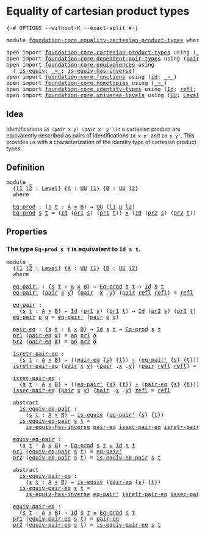# Equality of cartesian product types

<pre class="Agda"><a id="48" class="Symbol">{-#</a> <a id="52" class="Keyword">OPTIONS</a> <a id="60" class="Pragma">--without-K</a> <a id="72" class="Pragma">--exact-split</a> <a id="86" class="Symbol">#-}</a>

<a id="91" class="Keyword">module</a> <a id="98" href="foundation-core.equality-cartesian-product-types.html" class="Module">foundation-core.equality-cartesian-product-types</a> <a id="147" class="Keyword">where</a>

<a id="154" class="Keyword">open</a> <a id="159" class="Keyword">import</a> <a id="166" href="foundation-core.cartesian-product-types.html" class="Module">foundation-core.cartesian-product-types</a> <a id="206" class="Keyword">using</a> <a id="212" class="Symbol">(</a><a id="213" href="foundation-core.cartesian-product-types.html#577" class="Function Operator">_×_</a><a id="216" class="Symbol">)</a>
<a id="218" class="Keyword">open</a> <a id="223" class="Keyword">import</a> <a id="230" href="foundation-core.dependent-pair-types.html" class="Module">foundation-core.dependent-pair-types</a> <a id="267" class="Keyword">using</a> <a id="273" class="Symbol">(</a><a id="274" href="foundation-core.dependent-pair-types.html#575" class="InductiveConstructor">pair</a><a id="278" class="Symbol">;</a> <a id="280" href="foundation-core.dependent-pair-types.html#592" class="Field">pr1</a><a id="283" class="Symbol">;</a> <a id="285" href="foundation-core.dependent-pair-types.html#604" class="Field">pr2</a><a id="288" class="Symbol">)</a>
<a id="290" class="Keyword">open</a> <a id="295" class="Keyword">import</a> <a id="302" href="foundation-core.equivalences.html" class="Module">foundation-core.equivalences</a> <a id="331" class="Keyword">using</a>
  <a id="339" class="Symbol">(</a> <a id="341" href="foundation-core.equivalences.html#1542" class="Function">is-equiv</a><a id="349" class="Symbol">;</a> <a id="351" href="foundation-core.equivalences.html#1607" class="Function Operator">_≃_</a><a id="354" class="Symbol">;</a> <a id="356" href="foundation-core.equivalences.html#2999" class="Function">is-equiv-has-inverse</a><a id="376" class="Symbol">)</a>
<a id="378" class="Keyword">open</a> <a id="383" class="Keyword">import</a> <a id="390" href="foundation-core.functions.html" class="Module">foundation-core.functions</a> <a id="416" class="Keyword">using</a> <a id="422" class="Symbol">(</a><a id="423" href="foundation-core.functions.html#309" class="Function">id</a><a id="425" class="Symbol">;</a> <a id="427" href="foundation-core.functions.html#407" class="Function Operator">_∘_</a><a id="430" class="Symbol">)</a>
<a id="432" class="Keyword">open</a> <a id="437" class="Keyword">import</a> <a id="444" href="foundation-core.homotopies.html" class="Module">foundation-core.homotopies</a> <a id="471" class="Keyword">using</a> <a id="477" class="Symbol">(</a><a id="478" href="foundation-core.homotopies.html#545" class="Function Operator">_~_</a><a id="481" class="Symbol">)</a>
<a id="483" class="Keyword">open</a> <a id="488" class="Keyword">import</a> <a id="495" href="foundation-core.identity-types.html" class="Module">foundation-core.identity-types</a> <a id="526" class="Keyword">using</a> <a id="532" class="Symbol">(</a><a id="533" href="foundation-core.identity-types.html#1754" class="Datatype">Id</a><a id="535" class="Symbol">;</a> <a id="537" href="foundation-core.identity-types.html#1807" class="InductiveConstructor">refl</a><a id="541" class="Symbol">;</a> <a id="543" href="foundation-core.identity-types.html#4017" class="Function">ap</a><a id="545" class="Symbol">)</a>
<a id="547" class="Keyword">open</a> <a id="552" class="Keyword">import</a> <a id="559" href="foundation-core.universe-levels.html" class="Module">foundation-core.universe-levels</a> <a id="591" class="Keyword">using</a> <a id="597" class="Symbol">(</a><a id="598" href="foundation-core.universe-levels.html#222" class="Primitive">UU</a><a id="600" class="Symbol">;</a> <a id="602" href="Agda.Primitive.html#597" class="Postulate">Level</a><a id="607" class="Symbol">;</a> <a id="609" href="Agda.Primitive.html#810" class="Primitive Operator">_⊔_</a><a id="612" class="Symbol">)</a>
</pre>
## Idea

Identifications `Id (pair x y) (pair x' y')` in a cartesian product are equivalently described as pairs of identifications `Id x x'` and `Id y y'`. This provides us with a characterization of the identity type of cartesian product types.

## Definition

<pre class="Agda"><a id="890" class="Keyword">module</a> <a id="897" href="foundation-core.equality-cartesian-product-types.html#897" class="Module">_</a>
  <a id="901" class="Symbol">{</a><a id="902" href="foundation-core.equality-cartesian-product-types.html#902" class="Bound">l1</a> <a id="905" href="foundation-core.equality-cartesian-product-types.html#905" class="Bound">l2</a> <a id="908" class="Symbol">:</a> <a id="910" href="Agda.Primitive.html#597" class="Postulate">Level</a><a id="915" class="Symbol">}</a> <a id="917" class="Symbol">{</a><a id="918" href="foundation-core.equality-cartesian-product-types.html#918" class="Bound">A</a> <a id="920" class="Symbol">:</a> <a id="922" href="foundation-core.universe-levels.html#222" class="Primitive">UU</a> <a id="925" href="foundation-core.equality-cartesian-product-types.html#902" class="Bound">l1</a><a id="927" class="Symbol">}</a> <a id="929" class="Symbol">{</a><a id="930" href="foundation-core.equality-cartesian-product-types.html#930" class="Bound">B</a> <a id="932" class="Symbol">:</a> <a id="934" href="foundation-core.universe-levels.html#222" class="Primitive">UU</a> <a id="937" href="foundation-core.equality-cartesian-product-types.html#905" class="Bound">l2</a><a id="939" class="Symbol">}</a>
  <a id="943" class="Keyword">where</a>
  
  <a id="954" href="foundation-core.equality-cartesian-product-types.html#954" class="Function">Eq-prod</a> <a id="962" class="Symbol">:</a> <a id="964" class="Symbol">(</a><a id="965" href="foundation-core.equality-cartesian-product-types.html#965" class="Bound">s</a> <a id="967" href="foundation-core.equality-cartesian-product-types.html#967" class="Bound">t</a> <a id="969" class="Symbol">:</a> <a id="971" href="foundation-core.equality-cartesian-product-types.html#918" class="Bound">A</a> <a id="973" href="foundation-core.cartesian-product-types.html#577" class="Function Operator">×</a> <a id="975" href="foundation-core.equality-cartesian-product-types.html#930" class="Bound">B</a><a id="976" class="Symbol">)</a> <a id="978" class="Symbol">→</a> <a id="980" href="foundation-core.universe-levels.html#222" class="Primitive">UU</a> <a id="983" class="Symbol">(</a><a id="984" href="foundation-core.equality-cartesian-product-types.html#902" class="Bound">l1</a> <a id="987" href="Agda.Primitive.html#810" class="Primitive Operator">⊔</a> <a id="989" href="foundation-core.equality-cartesian-product-types.html#905" class="Bound">l2</a><a id="991" class="Symbol">)</a>
  <a id="995" href="foundation-core.equality-cartesian-product-types.html#954" class="Function">Eq-prod</a> <a id="1003" href="foundation-core.equality-cartesian-product-types.html#1003" class="Bound">s</a> <a id="1005" href="foundation-core.equality-cartesian-product-types.html#1005" class="Bound">t</a> <a id="1007" class="Symbol">=</a> <a id="1009" class="Symbol">(</a><a id="1010" href="foundation-core.identity-types.html#1754" class="Datatype">Id</a> <a id="1013" class="Symbol">(</a><a id="1014" href="foundation-core.dependent-pair-types.html#592" class="Field">pr1</a> <a id="1018" href="foundation-core.equality-cartesian-product-types.html#1003" class="Bound">s</a><a id="1019" class="Symbol">)</a> <a id="1021" class="Symbol">(</a><a id="1022" href="foundation-core.dependent-pair-types.html#592" class="Field">pr1</a> <a id="1026" href="foundation-core.equality-cartesian-product-types.html#1005" class="Bound">t</a><a id="1027" class="Symbol">))</a> <a id="1030" href="foundation-core.cartesian-product-types.html#577" class="Function Operator">×</a> <a id="1032" class="Symbol">(</a><a id="1033" href="foundation-core.identity-types.html#1754" class="Datatype">Id</a> <a id="1036" class="Symbol">(</a><a id="1037" href="foundation-core.dependent-pair-types.html#604" class="Field">pr2</a> <a id="1041" href="foundation-core.equality-cartesian-product-types.html#1003" class="Bound">s</a><a id="1042" class="Symbol">)</a> <a id="1044" class="Symbol">(</a><a id="1045" href="foundation-core.dependent-pair-types.html#604" class="Field">pr2</a> <a id="1049" href="foundation-core.equality-cartesian-product-types.html#1005" class="Bound">t</a><a id="1050" class="Symbol">))</a>
</pre>
## Properties

### The type `Eq-prod s t` is equivalent to `Id s t`.

<pre class="Agda"><a id="1136" class="Keyword">module</a> <a id="1143" href="foundation-core.equality-cartesian-product-types.html#1143" class="Module">_</a>
  <a id="1147" class="Symbol">{</a><a id="1148" href="foundation-core.equality-cartesian-product-types.html#1148" class="Bound">l1</a> <a id="1151" href="foundation-core.equality-cartesian-product-types.html#1151" class="Bound">l2</a> <a id="1154" class="Symbol">:</a> <a id="1156" href="Agda.Primitive.html#597" class="Postulate">Level</a><a id="1161" class="Symbol">}</a> <a id="1163" class="Symbol">{</a><a id="1164" href="foundation-core.equality-cartesian-product-types.html#1164" class="Bound">A</a> <a id="1166" class="Symbol">:</a> <a id="1168" href="foundation-core.universe-levels.html#222" class="Primitive">UU</a> <a id="1171" href="foundation-core.equality-cartesian-product-types.html#1148" class="Bound">l1</a><a id="1173" class="Symbol">}</a> <a id="1175" class="Symbol">{</a><a id="1176" href="foundation-core.equality-cartesian-product-types.html#1176" class="Bound">B</a> <a id="1178" class="Symbol">:</a> <a id="1180" href="foundation-core.universe-levels.html#222" class="Primitive">UU</a> <a id="1183" href="foundation-core.equality-cartesian-product-types.html#1151" class="Bound">l2</a><a id="1185" class="Symbol">}</a>
  <a id="1189" class="Keyword">where</a>
  
  <a id="1200" href="foundation-core.equality-cartesian-product-types.html#1200" class="Function">eq-pair&#39;</a> <a id="1209" class="Symbol">:</a> <a id="1211" class="Symbol">{</a><a id="1212" href="foundation-core.equality-cartesian-product-types.html#1212" class="Bound">s</a> <a id="1214" href="foundation-core.equality-cartesian-product-types.html#1214" class="Bound">t</a> <a id="1216" class="Symbol">:</a> <a id="1218" href="foundation-core.equality-cartesian-product-types.html#1164" class="Bound">A</a> <a id="1220" href="foundation-core.cartesian-product-types.html#577" class="Function Operator">×</a> <a id="1222" href="foundation-core.equality-cartesian-product-types.html#1176" class="Bound">B</a><a id="1223" class="Symbol">}</a> <a id="1225" class="Symbol">→</a> <a id="1227" href="foundation-core.equality-cartesian-product-types.html#954" class="Function">Eq-prod</a> <a id="1235" href="foundation-core.equality-cartesian-product-types.html#1212" class="Bound">s</a> <a id="1237" href="foundation-core.equality-cartesian-product-types.html#1214" class="Bound">t</a> <a id="1239" class="Symbol">→</a> <a id="1241" href="foundation-core.identity-types.html#1754" class="Datatype">Id</a> <a id="1244" href="foundation-core.equality-cartesian-product-types.html#1212" class="Bound">s</a> <a id="1246" href="foundation-core.equality-cartesian-product-types.html#1214" class="Bound">t</a>
  <a id="1250" href="foundation-core.equality-cartesian-product-types.html#1200" class="Function">eq-pair&#39;</a> <a id="1259" class="Symbol">{</a><a id="1260" href="foundation-core.dependent-pair-types.html#575" class="InductiveConstructor">pair</a> <a id="1265" href="foundation-core.equality-cartesian-product-types.html#1265" class="Bound">x</a> <a id="1267" href="foundation-core.equality-cartesian-product-types.html#1267" class="Bound">y</a><a id="1268" class="Symbol">}</a> <a id="1270" class="Symbol">{</a><a id="1271" href="foundation-core.dependent-pair-types.html#575" class="InductiveConstructor">pair</a> <a id="1276" class="DottedPattern Symbol">.</a><a id="1277" href="foundation-core.equality-cartesian-product-types.html#1265" class="DottedPattern Bound">x</a> <a id="1279" class="DottedPattern Symbol">.</a><a id="1280" href="foundation-core.equality-cartesian-product-types.html#1267" class="DottedPattern Bound">y</a><a id="1281" class="Symbol">}</a> <a id="1283" class="Symbol">(</a><a id="1284" href="foundation-core.dependent-pair-types.html#575" class="InductiveConstructor">pair</a> <a id="1289" href="foundation-core.identity-types.html#1807" class="InductiveConstructor">refl</a> <a id="1294" href="foundation-core.identity-types.html#1807" class="InductiveConstructor">refl</a><a id="1298" class="Symbol">)</a> <a id="1300" class="Symbol">=</a> <a id="1302" href="foundation-core.identity-types.html#1807" class="InductiveConstructor">refl</a>

  <a id="1310" href="foundation-core.equality-cartesian-product-types.html#1310" class="Function">eq-pair</a> <a id="1318" class="Symbol">:</a>
    <a id="1324" class="Symbol">{</a><a id="1325" href="foundation-core.equality-cartesian-product-types.html#1325" class="Bound">s</a> <a id="1327" href="foundation-core.equality-cartesian-product-types.html#1327" class="Bound">t</a> <a id="1329" class="Symbol">:</a> <a id="1331" href="foundation-core.equality-cartesian-product-types.html#1164" class="Bound">A</a> <a id="1333" href="foundation-core.cartesian-product-types.html#577" class="Function Operator">×</a> <a id="1335" href="foundation-core.equality-cartesian-product-types.html#1176" class="Bound">B</a><a id="1336" class="Symbol">}</a> <a id="1338" class="Symbol">→</a> <a id="1340" href="foundation-core.identity-types.html#1754" class="Datatype">Id</a> <a id="1343" class="Symbol">(</a><a id="1344" href="foundation-core.dependent-pair-types.html#592" class="Field">pr1</a> <a id="1348" href="foundation-core.equality-cartesian-product-types.html#1325" class="Bound">s</a><a id="1349" class="Symbol">)</a> <a id="1351" class="Symbol">(</a><a id="1352" href="foundation-core.dependent-pair-types.html#592" class="Field">pr1</a> <a id="1356" href="foundation-core.equality-cartesian-product-types.html#1327" class="Bound">t</a><a id="1357" class="Symbol">)</a> <a id="1359" class="Symbol">→</a> <a id="1361" href="foundation-core.identity-types.html#1754" class="Datatype">Id</a> <a id="1364" class="Symbol">(</a><a id="1365" href="foundation-core.dependent-pair-types.html#604" class="Field">pr2</a> <a id="1369" href="foundation-core.equality-cartesian-product-types.html#1325" class="Bound">s</a><a id="1370" class="Symbol">)</a> <a id="1372" class="Symbol">(</a><a id="1373" href="foundation-core.dependent-pair-types.html#604" class="Field">pr2</a> <a id="1377" href="foundation-core.equality-cartesian-product-types.html#1327" class="Bound">t</a><a id="1378" class="Symbol">)</a> <a id="1380" class="Symbol">→</a> <a id="1382" href="foundation-core.identity-types.html#1754" class="Datatype">Id</a> <a id="1385" href="foundation-core.equality-cartesian-product-types.html#1325" class="Bound">s</a> <a id="1387" href="foundation-core.equality-cartesian-product-types.html#1327" class="Bound">t</a>
  <a id="1391" href="foundation-core.equality-cartesian-product-types.html#1310" class="Function">eq-pair</a> <a id="1399" href="foundation-core.equality-cartesian-product-types.html#1399" class="Bound">p</a> <a id="1401" href="foundation-core.equality-cartesian-product-types.html#1401" class="Bound">q</a> <a id="1403" class="Symbol">=</a> <a id="1405" href="foundation-core.equality-cartesian-product-types.html#1200" class="Function">eq-pair&#39;</a> <a id="1414" class="Symbol">(</a><a id="1415" href="foundation-core.dependent-pair-types.html#575" class="InductiveConstructor">pair</a> <a id="1420" href="foundation-core.equality-cartesian-product-types.html#1399" class="Bound">p</a> <a id="1422" href="foundation-core.equality-cartesian-product-types.html#1401" class="Bound">q</a><a id="1423" class="Symbol">)</a>

  <a id="1428" href="foundation-core.equality-cartesian-product-types.html#1428" class="Function">pair-eq</a> <a id="1436" class="Symbol">:</a> <a id="1438" class="Symbol">{</a><a id="1439" href="foundation-core.equality-cartesian-product-types.html#1439" class="Bound">s</a> <a id="1441" href="foundation-core.equality-cartesian-product-types.html#1441" class="Bound">t</a> <a id="1443" class="Symbol">:</a> <a id="1445" href="foundation-core.equality-cartesian-product-types.html#1164" class="Bound">A</a> <a id="1447" href="foundation-core.cartesian-product-types.html#577" class="Function Operator">×</a> <a id="1449" href="foundation-core.equality-cartesian-product-types.html#1176" class="Bound">B</a><a id="1450" class="Symbol">}</a> <a id="1452" class="Symbol">→</a> <a id="1454" href="foundation-core.identity-types.html#1754" class="Datatype">Id</a> <a id="1457" href="foundation-core.equality-cartesian-product-types.html#1439" class="Bound">s</a> <a id="1459" href="foundation-core.equality-cartesian-product-types.html#1441" class="Bound">t</a> <a id="1461" class="Symbol">→</a> <a id="1463" href="foundation-core.equality-cartesian-product-types.html#954" class="Function">Eq-prod</a> <a id="1471" href="foundation-core.equality-cartesian-product-types.html#1439" class="Bound">s</a> <a id="1473" href="foundation-core.equality-cartesian-product-types.html#1441" class="Bound">t</a>
  <a id="1477" href="foundation-core.dependent-pair-types.html#592" class="Field">pr1</a> <a id="1481" class="Symbol">(</a><a id="1482" href="foundation-core.equality-cartesian-product-types.html#1428" class="Function">pair-eq</a> <a id="1490" href="foundation-core.equality-cartesian-product-types.html#1490" class="Bound">α</a><a id="1491" class="Symbol">)</a> <a id="1493" class="Symbol">=</a> <a id="1495" href="foundation-core.identity-types.html#4017" class="Function">ap</a> <a id="1498" href="foundation-core.dependent-pair-types.html#592" class="Field">pr1</a> <a id="1502" href="foundation-core.equality-cartesian-product-types.html#1490" class="Bound">α</a>
  <a id="1506" href="foundation-core.dependent-pair-types.html#604" class="Field">pr2</a> <a id="1510" class="Symbol">(</a><a id="1511" href="foundation-core.equality-cartesian-product-types.html#1428" class="Function">pair-eq</a> <a id="1519" href="foundation-core.equality-cartesian-product-types.html#1519" class="Bound">α</a><a id="1520" class="Symbol">)</a> <a id="1522" class="Symbol">=</a> <a id="1524" href="foundation-core.identity-types.html#4017" class="Function">ap</a> <a id="1527" href="foundation-core.dependent-pair-types.html#604" class="Field">pr2</a> <a id="1531" href="foundation-core.equality-cartesian-product-types.html#1519" class="Bound">α</a>

  <a id="1536" href="foundation-core.equality-cartesian-product-types.html#1536" class="Function">isretr-pair-eq</a> <a id="1551" class="Symbol">:</a>
    <a id="1557" class="Symbol">{</a><a id="1558" href="foundation-core.equality-cartesian-product-types.html#1558" class="Bound">s</a> <a id="1560" href="foundation-core.equality-cartesian-product-types.html#1560" class="Bound">t</a> <a id="1562" class="Symbol">:</a> <a id="1564" href="foundation-core.equality-cartesian-product-types.html#1164" class="Bound">A</a> <a id="1566" href="foundation-core.cartesian-product-types.html#577" class="Function Operator">×</a> <a id="1568" href="foundation-core.equality-cartesian-product-types.html#1176" class="Bound">B</a><a id="1569" class="Symbol">}</a> <a id="1571" class="Symbol">→</a> <a id="1573" class="Symbol">((</a><a id="1575" href="foundation-core.equality-cartesian-product-types.html#1428" class="Function">pair-eq</a> <a id="1583" class="Symbol">{</a><a id="1584" href="foundation-core.equality-cartesian-product-types.html#1558" class="Bound">s</a><a id="1585" class="Symbol">}</a> <a id="1587" class="Symbol">{</a><a id="1588" href="foundation-core.equality-cartesian-product-types.html#1560" class="Bound">t</a><a id="1589" class="Symbol">})</a> <a id="1592" href="foundation-core.functions.html#407" class="Function Operator">∘</a> <a id="1594" class="Symbol">(</a><a id="1595" href="foundation-core.equality-cartesian-product-types.html#1200" class="Function">eq-pair&#39;</a> <a id="1604" class="Symbol">{</a><a id="1605" href="foundation-core.equality-cartesian-product-types.html#1558" class="Bound">s</a><a id="1606" class="Symbol">}</a> <a id="1608" class="Symbol">{</a><a id="1609" href="foundation-core.equality-cartesian-product-types.html#1560" class="Bound">t</a><a id="1610" class="Symbol">}))</a> <a id="1614" href="foundation-core.homotopies.html#545" class="Function Operator">~</a> <a id="1616" href="foundation-core.functions.html#309" class="Function">id</a>
  <a id="1621" href="foundation-core.equality-cartesian-product-types.html#1536" class="Function">isretr-pair-eq</a> <a id="1636" class="Symbol">{</a><a id="1637" href="foundation-core.dependent-pair-types.html#575" class="InductiveConstructor">pair</a> <a id="1642" href="foundation-core.equality-cartesian-product-types.html#1642" class="Bound">x</a> <a id="1644" href="foundation-core.equality-cartesian-product-types.html#1644" class="Bound">y</a><a id="1645" class="Symbol">}</a> <a id="1647" class="Symbol">{</a><a id="1648" href="foundation-core.dependent-pair-types.html#575" class="InductiveConstructor">pair</a> <a id="1653" class="DottedPattern Symbol">.</a><a id="1654" href="foundation-core.equality-cartesian-product-types.html#1642" class="DottedPattern Bound">x</a> <a id="1656" class="DottedPattern Symbol">.</a><a id="1657" href="foundation-core.equality-cartesian-product-types.html#1644" class="DottedPattern Bound">y</a><a id="1658" class="Symbol">}</a> <a id="1660" class="Symbol">(</a><a id="1661" href="foundation-core.dependent-pair-types.html#575" class="InductiveConstructor">pair</a> <a id="1666" href="foundation-core.identity-types.html#1807" class="InductiveConstructor">refl</a> <a id="1671" href="foundation-core.identity-types.html#1807" class="InductiveConstructor">refl</a><a id="1675" class="Symbol">)</a> <a id="1677" class="Symbol">=</a> <a id="1679" href="foundation-core.identity-types.html#1807" class="InductiveConstructor">refl</a>

  <a id="1687" href="foundation-core.equality-cartesian-product-types.html#1687" class="Function">issec-pair-eq</a> <a id="1701" class="Symbol">:</a>
    <a id="1707" class="Symbol">{</a><a id="1708" href="foundation-core.equality-cartesian-product-types.html#1708" class="Bound">s</a> <a id="1710" href="foundation-core.equality-cartesian-product-types.html#1710" class="Bound">t</a> <a id="1712" class="Symbol">:</a> <a id="1714" href="foundation-core.equality-cartesian-product-types.html#1164" class="Bound">A</a> <a id="1716" href="foundation-core.cartesian-product-types.html#577" class="Function Operator">×</a> <a id="1718" href="foundation-core.equality-cartesian-product-types.html#1176" class="Bound">B</a><a id="1719" class="Symbol">}</a> <a id="1721" class="Symbol">→</a> <a id="1723" class="Symbol">((</a><a id="1725" href="foundation-core.equality-cartesian-product-types.html#1200" class="Function">eq-pair&#39;</a> <a id="1734" class="Symbol">{</a><a id="1735" href="foundation-core.equality-cartesian-product-types.html#1708" class="Bound">s</a><a id="1736" class="Symbol">}</a> <a id="1738" class="Symbol">{</a><a id="1739" href="foundation-core.equality-cartesian-product-types.html#1710" class="Bound">t</a><a id="1740" class="Symbol">})</a> <a id="1743" href="foundation-core.functions.html#407" class="Function Operator">∘</a> <a id="1745" class="Symbol">(</a><a id="1746" href="foundation-core.equality-cartesian-product-types.html#1428" class="Function">pair-eq</a> <a id="1754" class="Symbol">{</a><a id="1755" href="foundation-core.equality-cartesian-product-types.html#1708" class="Bound">s</a><a id="1756" class="Symbol">}</a> <a id="1758" class="Symbol">{</a><a id="1759" href="foundation-core.equality-cartesian-product-types.html#1710" class="Bound">t</a><a id="1760" class="Symbol">}))</a> <a id="1764" href="foundation-core.homotopies.html#545" class="Function Operator">~</a> <a id="1766" href="foundation-core.functions.html#309" class="Function">id</a>
  <a id="1771" href="foundation-core.equality-cartesian-product-types.html#1687" class="Function">issec-pair-eq</a> <a id="1785" class="Symbol">{</a><a id="1786" href="foundation-core.dependent-pair-types.html#575" class="InductiveConstructor">pair</a> <a id="1791" href="foundation-core.equality-cartesian-product-types.html#1791" class="Bound">x</a> <a id="1793" href="foundation-core.equality-cartesian-product-types.html#1793" class="Bound">y</a><a id="1794" class="Symbol">}</a> <a id="1796" class="Symbol">{</a><a id="1797" href="foundation-core.dependent-pair-types.html#575" class="InductiveConstructor">pair</a> <a id="1802" class="DottedPattern Symbol">.</a><a id="1803" href="foundation-core.equality-cartesian-product-types.html#1791" class="DottedPattern Bound">x</a> <a id="1805" class="DottedPattern Symbol">.</a><a id="1806" href="foundation-core.equality-cartesian-product-types.html#1793" class="DottedPattern Bound">y</a><a id="1807" class="Symbol">}</a> <a id="1809" href="foundation-core.identity-types.html#1807" class="InductiveConstructor">refl</a> <a id="1814" class="Symbol">=</a> <a id="1816" href="foundation-core.identity-types.html#1807" class="InductiveConstructor">refl</a>

  <a id="1824" class="Keyword">abstract</a>
    <a id="1837" href="foundation-core.equality-cartesian-product-types.html#1837" class="Function">is-equiv-eq-pair</a> <a id="1854" class="Symbol">:</a>
      <a id="1862" class="Symbol">(</a><a id="1863" href="foundation-core.equality-cartesian-product-types.html#1863" class="Bound">s</a> <a id="1865" href="foundation-core.equality-cartesian-product-types.html#1865" class="Bound">t</a> <a id="1867" class="Symbol">:</a> <a id="1869" href="foundation-core.equality-cartesian-product-types.html#1164" class="Bound">A</a> <a id="1871" href="foundation-core.cartesian-product-types.html#577" class="Function Operator">×</a> <a id="1873" href="foundation-core.equality-cartesian-product-types.html#1176" class="Bound">B</a><a id="1874" class="Symbol">)</a> <a id="1876" class="Symbol">→</a> <a id="1878" href="foundation-core.equivalences.html#1542" class="Function">is-equiv</a> <a id="1887" class="Symbol">(</a><a id="1888" href="foundation-core.equality-cartesian-product-types.html#1200" class="Function">eq-pair&#39;</a> <a id="1897" class="Symbol">{</a><a id="1898" href="foundation-core.equality-cartesian-product-types.html#1863" class="Bound">s</a><a id="1899" class="Symbol">}</a> <a id="1901" class="Symbol">{</a><a id="1902" href="foundation-core.equality-cartesian-product-types.html#1865" class="Bound">t</a><a id="1903" class="Symbol">})</a>
    <a id="1910" href="foundation-core.equality-cartesian-product-types.html#1837" class="Function">is-equiv-eq-pair</a> <a id="1927" href="foundation-core.equality-cartesian-product-types.html#1927" class="Bound">s</a> <a id="1929" href="foundation-core.equality-cartesian-product-types.html#1929" class="Bound">t</a> <a id="1931" class="Symbol">=</a>
      <a id="1939" href="foundation-core.equivalences.html#2999" class="Function">is-equiv-has-inverse</a> <a id="1960" href="foundation-core.equality-cartesian-product-types.html#1428" class="Function">pair-eq</a> <a id="1968" href="foundation-core.equality-cartesian-product-types.html#1687" class="Function">issec-pair-eq</a> <a id="1982" href="foundation-core.equality-cartesian-product-types.html#1536" class="Function">isretr-pair-eq</a>

  <a id="2000" href="foundation-core.equality-cartesian-product-types.html#2000" class="Function">equiv-eq-pair</a> <a id="2014" class="Symbol">:</a>
    <a id="2020" class="Symbol">(</a><a id="2021" href="foundation-core.equality-cartesian-product-types.html#2021" class="Bound">s</a> <a id="2023" href="foundation-core.equality-cartesian-product-types.html#2023" class="Bound">t</a> <a id="2025" class="Symbol">:</a> <a id="2027" href="foundation-core.equality-cartesian-product-types.html#1164" class="Bound">A</a> <a id="2029" href="foundation-core.cartesian-product-types.html#577" class="Function Operator">×</a> <a id="2031" href="foundation-core.equality-cartesian-product-types.html#1176" class="Bound">B</a><a id="2032" class="Symbol">)</a> <a id="2034" class="Symbol">→</a> <a id="2036" href="foundation-core.equality-cartesian-product-types.html#954" class="Function">Eq-prod</a> <a id="2044" href="foundation-core.equality-cartesian-product-types.html#2021" class="Bound">s</a> <a id="2046" href="foundation-core.equality-cartesian-product-types.html#2023" class="Bound">t</a> <a id="2048" href="foundation-core.equivalences.html#1607" class="Function Operator">≃</a> <a id="2050" href="foundation-core.identity-types.html#1754" class="Datatype">Id</a> <a id="2053" href="foundation-core.equality-cartesian-product-types.html#2021" class="Bound">s</a> <a id="2055" href="foundation-core.equality-cartesian-product-types.html#2023" class="Bound">t</a>
  <a id="2059" href="foundation-core.dependent-pair-types.html#592" class="Field">pr1</a> <a id="2063" class="Symbol">(</a><a id="2064" href="foundation-core.equality-cartesian-product-types.html#2000" class="Function">equiv-eq-pair</a> <a id="2078" href="foundation-core.equality-cartesian-product-types.html#2078" class="Bound">s</a> <a id="2080" href="foundation-core.equality-cartesian-product-types.html#2080" class="Bound">t</a><a id="2081" class="Symbol">)</a> <a id="2083" class="Symbol">=</a> <a id="2085" href="foundation-core.equality-cartesian-product-types.html#1200" class="Function">eq-pair&#39;</a>
  <a id="2096" href="foundation-core.dependent-pair-types.html#604" class="Field">pr2</a> <a id="2100" class="Symbol">(</a><a id="2101" href="foundation-core.equality-cartesian-product-types.html#2000" class="Function">equiv-eq-pair</a> <a id="2115" href="foundation-core.equality-cartesian-product-types.html#2115" class="Bound">s</a> <a id="2117" href="foundation-core.equality-cartesian-product-types.html#2117" class="Bound">t</a><a id="2118" class="Symbol">)</a> <a id="2120" class="Symbol">=</a> <a id="2122" href="foundation-core.equality-cartesian-product-types.html#1837" class="Function">is-equiv-eq-pair</a> <a id="2139" href="foundation-core.equality-cartesian-product-types.html#2115" class="Bound">s</a> <a id="2141" href="foundation-core.equality-cartesian-product-types.html#2117" class="Bound">t</a>

  <a id="2146" class="Keyword">abstract</a>
    <a id="2159" href="foundation-core.equality-cartesian-product-types.html#2159" class="Function">is-equiv-pair-eq</a> <a id="2176" class="Symbol">:</a>
      <a id="2184" class="Symbol">(</a><a id="2185" href="foundation-core.equality-cartesian-product-types.html#2185" class="Bound">s</a> <a id="2187" href="foundation-core.equality-cartesian-product-types.html#2187" class="Bound">t</a> <a id="2189" class="Symbol">:</a> <a id="2191" href="foundation-core.equality-cartesian-product-types.html#1164" class="Bound">A</a> <a id="2193" href="foundation-core.cartesian-product-types.html#577" class="Function Operator">×</a> <a id="2195" href="foundation-core.equality-cartesian-product-types.html#1176" class="Bound">B</a><a id="2196" class="Symbol">)</a> <a id="2198" class="Symbol">→</a> <a id="2200" href="foundation-core.equivalences.html#1542" class="Function">is-equiv</a> <a id="2209" class="Symbol">(</a><a id="2210" href="foundation-core.equality-cartesian-product-types.html#1428" class="Function">pair-eq</a> <a id="2218" class="Symbol">{</a><a id="2219" href="foundation-core.equality-cartesian-product-types.html#2185" class="Bound">s</a><a id="2220" class="Symbol">}</a> <a id="2222" class="Symbol">{</a><a id="2223" href="foundation-core.equality-cartesian-product-types.html#2187" class="Bound">t</a><a id="2224" class="Symbol">})</a>
    <a id="2231" href="foundation-core.equality-cartesian-product-types.html#2159" class="Function">is-equiv-pair-eq</a> <a id="2248" href="foundation-core.equality-cartesian-product-types.html#2248" class="Bound">s</a> <a id="2250" href="foundation-core.equality-cartesian-product-types.html#2250" class="Bound">t</a> <a id="2252" class="Symbol">=</a>
      <a id="2260" href="foundation-core.equivalences.html#2999" class="Function">is-equiv-has-inverse</a> <a id="2281" href="foundation-core.equality-cartesian-product-types.html#1200" class="Function">eq-pair&#39;</a> <a id="2290" href="foundation-core.equality-cartesian-product-types.html#1536" class="Function">isretr-pair-eq</a> <a id="2305" href="foundation-core.equality-cartesian-product-types.html#1687" class="Function">issec-pair-eq</a>

  <a id="2322" href="foundation-core.equality-cartesian-product-types.html#2322" class="Function">equiv-pair-eq</a> <a id="2336" class="Symbol">:</a>
    <a id="2342" class="Symbol">(</a><a id="2343" href="foundation-core.equality-cartesian-product-types.html#2343" class="Bound">s</a> <a id="2345" href="foundation-core.equality-cartesian-product-types.html#2345" class="Bound">t</a> <a id="2347" class="Symbol">:</a> <a id="2349" href="foundation-core.equality-cartesian-product-types.html#1164" class="Bound">A</a> <a id="2351" href="foundation-core.cartesian-product-types.html#577" class="Function Operator">×</a> <a id="2353" href="foundation-core.equality-cartesian-product-types.html#1176" class="Bound">B</a><a id="2354" class="Symbol">)</a> <a id="2356" class="Symbol">→</a> <a id="2358" href="foundation-core.identity-types.html#1754" class="Datatype">Id</a> <a id="2361" href="foundation-core.equality-cartesian-product-types.html#2343" class="Bound">s</a> <a id="2363" href="foundation-core.equality-cartesian-product-types.html#2345" class="Bound">t</a> <a id="2365" href="foundation-core.equivalences.html#1607" class="Function Operator">≃</a> <a id="2367" href="foundation-core.equality-cartesian-product-types.html#954" class="Function">Eq-prod</a> <a id="2375" href="foundation-core.equality-cartesian-product-types.html#2343" class="Bound">s</a> <a id="2377" href="foundation-core.equality-cartesian-product-types.html#2345" class="Bound">t</a>
  <a id="2381" href="foundation-core.dependent-pair-types.html#592" class="Field">pr1</a> <a id="2385" class="Symbol">(</a><a id="2386" href="foundation-core.equality-cartesian-product-types.html#2322" class="Function">equiv-pair-eq</a> <a id="2400" href="foundation-core.equality-cartesian-product-types.html#2400" class="Bound">s</a> <a id="2402" href="foundation-core.equality-cartesian-product-types.html#2402" class="Bound">t</a><a id="2403" class="Symbol">)</a> <a id="2405" class="Symbol">=</a> <a id="2407" href="foundation-core.equality-cartesian-product-types.html#1428" class="Function">pair-eq</a>
  <a id="2417" href="foundation-core.dependent-pair-types.html#604" class="Field">pr2</a> <a id="2421" class="Symbol">(</a><a id="2422" href="foundation-core.equality-cartesian-product-types.html#2322" class="Function">equiv-pair-eq</a> <a id="2436" href="foundation-core.equality-cartesian-product-types.html#2436" class="Bound">s</a> <a id="2438" href="foundation-core.equality-cartesian-product-types.html#2438" class="Bound">t</a><a id="2439" class="Symbol">)</a> <a id="2441" class="Symbol">=</a> <a id="2443" href="foundation-core.equality-cartesian-product-types.html#2159" class="Function">is-equiv-pair-eq</a> <a id="2460" href="foundation-core.equality-cartesian-product-types.html#2436" class="Bound">s</a> <a id="2462" href="foundation-core.equality-cartesian-product-types.html#2438" class="Bound">t</a>
</pre>